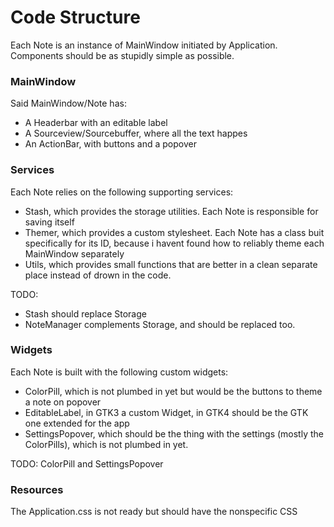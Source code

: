 # Code Structure

Each Note is an instance of MainWindow initiated by Application.
Components should be as stupidly simple as possible.

### MainWindow
Said MainWindow/Note has:
 - A Headerbar with an editable label
 - A Sourceview/Sourcebuffer, where all the text happes
 - An ActionBar, with buttons and a popover

### Services
Each Note relies on the following supporting services:
 - Stash, which provides the storage utilities. Each Note is responsible for saving itself
 - Themer, which provides a custom stylesheet. Each Note has a class buit specifically for its ID, because i havent found how to reliably theme each MainWindow separately
 - Utils, which provides small functions that are better in a clean separate place instead of drown in the code.

TODO:
  - Stash should replace Storage
  - NoteManager complements Storage, and should be replaced too.

### Widgets
Each Note is built with the following custom widgets:
 - ColorPill, which is not plumbed in yet but would be the buttons to theme a note on popover
 - EditableLabel, in GTK3 a custom Widget, in GTK4 should be the GTK one extended for the app
 - SettingsPopover, which should be the thing with the settings (mostly the ColorPills), which is not plumbed in yet.

TODO: ColorPill and SettingsPopover


### Resources
The Application.css is not ready but should have the nonspecific CSS
